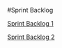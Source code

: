 #Sprint Backlog

[Sprint Backlog 1](https://docs.google.com/document/d/1a03S4SLNrNiofjaRUX8rmb4fL5KbwVFeivXzkzG9pNM/edit)

[Sprint Backlog 2](https://docs.google.com/document/d/1nKBGqtVcyNtPkcjC8f5YPlCm5lEdQUuGvLkD3pbSJU4/edit)
